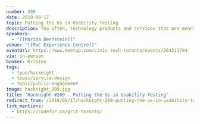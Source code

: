 ```yaml
---
number: 209
date: 2019-09-17
topic: Putting the Us in Usability Testing
description: Too often, technology products and services that are meant to improve the lives of everyday people are researched, designed and prototyped entirely behind closed doors. Learn how GRIT Toronto is changing that by inviting residents to participate in the process of building technology.
speakers:
  - "[[Marisa Bernstein]]"
venue: "[[PwC Experience Centre]]"
eventUrl: https://www.meetup.com/civic-tech-toronto/events/264311794
via: in-person
booker: Kristen
tags:
  - type/hacknight
  - topic/service-design
  - topic/public-engagement
image: hacknight_209.jpg
title: "Hacknight #209 – Putting the Us in Usability Testing"
redirect_from: /2019/09/17/hacknight-209-putting-the-us-in-usability-testing-with-marisa-bernstein/
link_mentions:
  - https://codefor.ca/grit-toronto/
---
```

